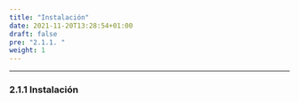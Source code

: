 ```yaml
---
title: "Instalación"
date: 2021-11-20T13:28:54+01:00
draft: false
pre: "2.1.1. "
weight: 1
---
```


***

### 2.1.1 Instalación
